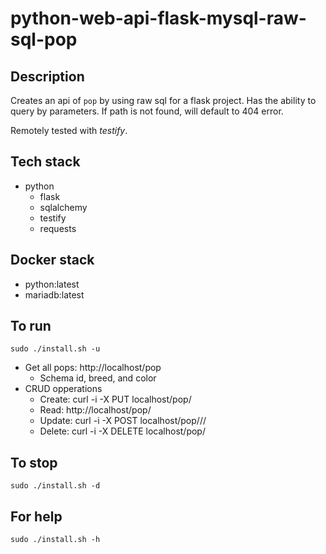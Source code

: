 # python-web-api-flask-mysql-raw-sql-pop

## Description
Creates an api of `pop` by using raw sql for a flask project.
Has the ability to query by parameters.
If path is not found, will default to 404 error.

Remotely tested with *testify*.

## Tech stack
- python
  - flask
  - sqlalchemy
  - testify
  - requests

## Docker stack
- python:latest
- mariadb:latest

## To run
`sudo ./install.sh -u`
- Get all pops: http://localhost/pop
  - Schema id, breed, and color
- CRUD opperations
  - Create: curl -i -X PUT localhost/pop/<id>
  - Read: http://localhost/pop/<id>
  - Update: curl -i -X POST localhost/pop/<id>/<breed>/<color>
  - Delete: curl -i -X DELETE localhost/pop/<id>

## To stop
`sudo ./install.sh -d`

## For help
`sudo ./install.sh -h`
